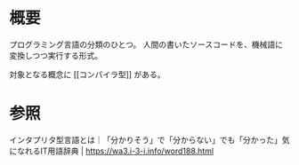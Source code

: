 # 概要
プログラミング言語の分類のひとつ。
人間の書いたソースコードを、機械語に変換しつつ実行する形式。

対象となる概念に [[コンパイラ型]] がある。
# 参照
インタプリタ型言語とは｜「分かりそう」で「分からない」でも「分かった」気になれるIT用語辞典 | https://wa3.i-3-i.info/word188.html